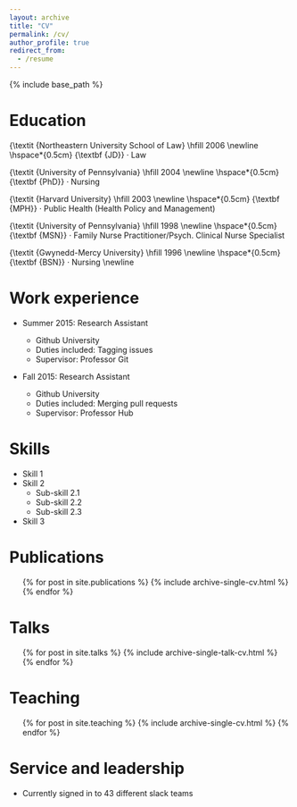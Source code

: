 ```yaml
---
layout: archive
title: "CV"
permalink: /cv/
author_profile: true
redirect_from:
  - /resume
---
```


{% include base_path %}

Education
======
{\textit {Northeastern University School of Law} \hfill 2006 \newline
\hspace*{0.5cm} {\textbf {JD}} · Law

{\textit {University of Pennsylvania} \hfill 2004 \newline
\hspace*{0.5cm} {\textbf {PhD}} · Nursing 

{\textit {Harvard University}  \hfill	2003 \newline
\hspace*{0.5cm} {\textbf {MPH}} · Public Health (Health Policy and Management)
	
{\textit {University of Pennsylvania} \hfill 1998 \newline
\hspace*{0.5cm} {\textbf {MSN}} · Family Nurse Practitioner/Psych. Clinical Nurse Specialist

{\textit {Gwynedd-Mercy University} \hfill	1996 \newline
\hspace*{0.5cm} {\textbf {BSN}} · Nursing \newline

Work experience
======
* Summer 2015: Research Assistant
  * Github University
  * Duties included: Tagging issues
  * Supervisor: Professor Git

* Fall 2015: Research Assistant
  * Github University
  * Duties included: Merging pull requests
  * Supervisor: Professor Hub
  
Skills
======
* Skill 1
* Skill 2
  * Sub-skill 2.1
  * Sub-skill 2.2
  * Sub-skill 2.3
* Skill 3

Publications
======
  <ul>{% for post in site.publications %}
    {% include archive-single-cv.html %}
  {% endfor %}</ul>
  
Talks
======
  <ul>{% for post in site.talks %}
    {% include archive-single-talk-cv.html %}
  {% endfor %}</ul>
  
Teaching
======
  <ul>{% for post in site.teaching %}
    {% include archive-single-cv.html %}
  {% endfor %}</ul>
  
Service and leadership
======
* Currently signed in to 43 different slack teams
